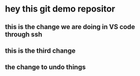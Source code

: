 # hey this git demo repositor


## this is the change we are doing in VS code through ssh 

## this is the third change 



## the change to undo things